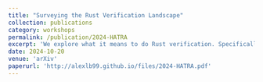 ```yaml
---
title: "Surveying the Rust Verification Landscape"
collection: publications
category: workshops
permalink: /publication/2024-HATRA
excerpt: 'We explore what it means to do Rust verification. Specifically, we explore which properties are worth verifying for Rust; what techniques exist to verify them; and which code is worth verifying. In doing so, we motivate an effort to verify safety properties of the Rust standard library, presenting the relevant challenges along with ideas to address them.'
date: 2024-10-20
venue: 'arXiv'
paperurl: 'http://alexlb99.github.io/files/2024-HATRA.pdf'
---
```


